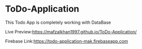 # ToDo-Application
This Todo App is completely working with DataBase

Live Preview:https://mafzalkhan1997.github.io/ToDo-Application/

Firebase Link:https://todo-application-mak.firebaseapp.com
